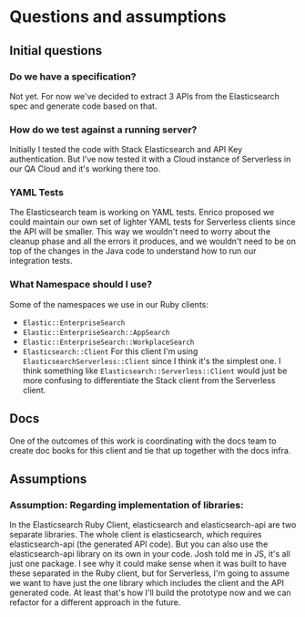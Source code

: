# Questions and assumptions

## Initial questions

### Do we have a specification?
Not yet. For now we've decided to extract 3 APIs from the Elasticsearch spec and generate code based on that.

### How do we test against a running server?
Initially I tested the code with Stack Elasticsearch and API Key authentication. But I've now tested it with a Cloud instance of Serverless in our QA Cloud and it's working there too.

### YAML Tests

The Elasticsearch team is working on YAML tests. Enrico proposed we could maintain our own set of lighter YAML tests for Serverless clients since the API will be smaller. This way we wouldn't need to worry about the cleanup phase and all the errors it produces, and we wouldn't need to be on top of the changes in the Java code to understand how to run our integration tests.

### What Namespace should I use?

Some of the namespaces we use in our Ruby clients:
- `Elastic::EnterpriseSearch`
- `Elastic::EnterpriseSearch::AppSearch`
- `Elastic::EnterpriseSearch::WorkplaceSearch`
- `Elasticsearch::Client`
For this client I'm using `ElasticsearchServerless::Client` since I think it's the simplest one. I think something like `Elasticsearch::Serverless::Client` would just be more confusing to differentiate the Stack client from the Serverless client.

## Docs

One of the outcomes of this work is coordinating with the docs team to create doc books for this client and tie that up together with the docs infra.

## Assumptions

### Assumption: Regarding implementation of libraries:

In the Elasticsearch Ruby Client, elasticsearch and elasticsearch-api are two separate libraries. The whole client is elasticsearch, which requires elasticsearch-api (the generated API code). But you can also use the elasticsearch-api library on its own in your code. Josh told me in JS, it's all just one package. I see why it could make sense when it was built to have these separated in the Ruby client, but for Serverless, I'm going to assume we want to have just the one library which includes the client and the API generated code. At least that's how I'll build the prototype now and we can refactor for a different approach in the future.
